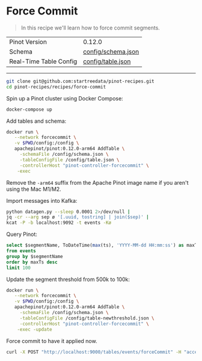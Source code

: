 # Force Commit

> In this recipe we'll learn how to force commit segments.

<table>
  <tr>
    <td>Pinot Version</td>
    <td>0.12.0</td>
  </tr>
  <tr>
    <td>Schema</td>
    <td><a href="config/schema.json">config/schema.json</a></td>
  </tr>
    <tr>
    <td>Real-Time Table Config</td>
    <td><a href="config/table.json">config/table.json</a></td>
  </tr>
</table>

<!-- This is the code for the following recipe: https://dev.startree.ai/docs/pinot/recipes/upserts-full -->

***

```bash
git clone git@github.com:startreedata/pinot-recipes.git
cd pinot-recipes/recipes/force-commit
```

Spin up a Pinot cluster using Docker Compose:

```bash
docker-compose up
```

Add tables and schema:

```bash
docker run \
   --network forcecommit \
   -v $PWD/config:/config \
   apachepinot/pinot:0.12.0-arm64 AddTable \
     -schemaFile /config/schema.json \
     -tableConfigFile /config/table.json \
     -controllerHost "pinot-controller-forcecommit" \
    -exec
```

Remove the `-arm64` suffix from the Apache Pinot image name if you aren't using the Mac M1/M2.

Import messages into Kafka:

```bash
python datagen.py --sleep 0.0001 2>/dev/null |
jq -cr --arg sep ø '[.uuid, tostring] | join($sep)' |
kcat -P -b localhost:9092 -t events -Kø
```

Query Pinot:

```sql
select $segmentName, ToDateTime(max(ts), 'YYYY-MM-dd HH:mm:ss') as maxTs, count(*)
from events
group by $segmentName
order by maxTs desc
limit 100
```

Update the segment threshold from 500k to 100k:

```bash
docker run \
   --network forcecommit \
   -v $PWD/config:/config \
   apachepinot/pinot:0.12.0-arm64 AddTable \
     -schemaFile /config/schema.json \
     -tableConfigFile /config/table-newthreshold.json \
     -controllerHost "pinot-controller-forcecommit" \
    -exec -update
```

Force commit to have it applied now.

```bash
curl -X POST "http://localhost:9000/tables/events/forceCommit" -H "accept: application/json"
```
